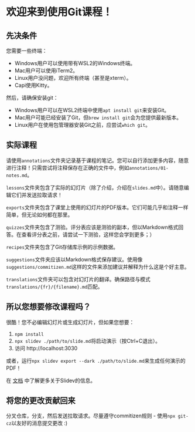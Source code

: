 # 欢迎来到使用Git课程！

## 先决条件

您需要一些终端：

- Windows用户可以使用带有WSL2的Windows终端。
- Mac用户可以使用iTerm2。
- Linux用户没问题，欢迎所有终端（甚至是xterm）。
- Capi使用Kitty。

然后，请确保安装git：

- Windows用户可以在WSL2终端中使用`apt install git`来安装Git。
- Mac用户可能已经安装了Git，但`brew install git`会为您提供最新版本。
- Linux用户在使用包管理器安装Git之前，应尝试`which git`。

## 实际课程

请使用`annotations`文件夹记录基于课程的笔记。您可以自行添加更多内容，随意进行注释！只需尝试将注释保存在正确的文件中，例如`annotations/01-notes.md`。

`lessons`文件夹包含了实际的幻灯片（除了介绍，介绍在`slides.md`中）。请随意编辑它们并发送拉取请求！

`exports`文件夹包含了课堂上使用的幻灯片的PDF版本。它们可能几乎和注释一样简单，但无论如何都在那里。

`quizzes`文件夹包含了测验。评分表应该是测验的副本，但以Markdown格式回答。在查看评分表之前，请尝试一下测验，这样您会学到更多；）

`recipes`文件夹包含了Git存储库示例的示例数据。

`suggestions`文件夹应该以Markdown格式保存建议。使用像`suggestions/commitizen.md`这样的文件来添加建议并解释为什么这是个好主意。

`translations`文件夹可以包含对幻灯片的翻译。确保路径与模式`translations/{fr}/{filename}.md`匹配。

## 所以您想要修改课程吗？

很酷！您不必编辑幻灯片或生成幻灯片，但如果您想要：

1. `npm install`
2. `npx slidev ./path/to/slide.md`将启动演示（按Ctrl+C退出）。
3. 访问 http://localhost:3030

或者，运行`npx slidev export --dark ./path/to/slide.md`来生成任何演示的PDF！

在 [文档](https://github.com/slidevjs/docs) 中了解更多关于Slidev的信息。

## 将您的更改贡献回来

分叉仓库，分支，然后发送拉取请求。尽量遵守commitizen规则 - 使用`npx git-cz`以友好的消息提交更改 :)

